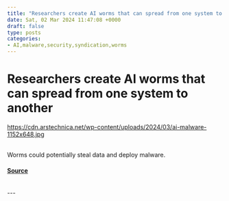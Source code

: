 ```yaml
---
title: "Researchers create AI worms that can spread from one system to another"
date: Sat, 02 Mar 2024 11:47:08 +0000
draft: false
type: posts
categories: 
- AI,malware,security,syndication,worms
---
```

# Researchers create AI worms that can spread from one system to another
https://cdn.arstechnica.net/wp-content/uploads/2024/03/ai-malware-1152x648.jpg
<br/>

<br/>
Worms could potentially steal data and deploy malware.

#### [Source](https://arstechnica.com/ai/2024/03/researchers-create-ai-worms-that-can-spread-from-one-system-to-another/)

<br/>
---

